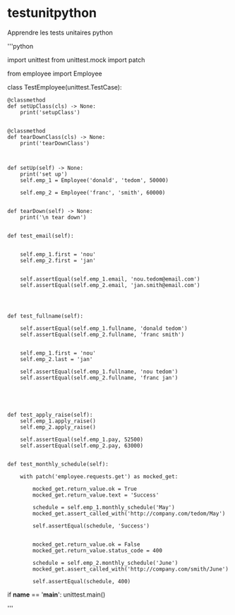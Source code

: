# testunitpython
Apprendre les  tests unitaires python



'''python 


import unittest
from unittest.mock import patch

from employee import Employee 


class TestEmployee(unittest.TestCase):

    @classmethod
    def setUpClass(cls) -> None:
        print('setupClass')


    @classmethod
    def tearDownClass(cls) -> None:
        print('tearDownClass')



    def setUp(self) -> None:
        print('set up')
        self.emp_1 = Employee('donald', 'tedom', 50000)

        self.emp_2 = Employee('franc', 'smith', 60000)


    def tearDown(self) -> None:
        print('\n tear down')    


    def test_email(self):


        self.emp_1.first = 'nou'
        self.emp_2.first = 'jan'


        self.assertEqual(self.emp_1.email, 'nou.tedom@email.com')
        self.assertEqual(self.emp_2.email, 'jan.smith@email.com')



     
    def test_fullname(self):

        self.assertEqual(self.emp_1.fullname, 'donald tedom')
        self.assertEqual(self.emp_2.fullname, 'franc smith')


        self.emp_1.first = 'nou'
        self.emp_2.last = 'jan'

        self.assertEqual(self.emp_1.fullname, 'nou tedom')
        self.assertEqual(self.emp_2.fullname, 'franc jan')
     




    def test_apply_raise(self):
        self.emp_1.apply_raise()
        self.emp_2.apply_raise()

        self.assertEqual(self.emp_1.pay, 52500)
        self.assertEqual(self.emp_2.pay, 63000)


    def test_monthly_schedule(self):

        with patch('employee.requests.get') as mocked_get:

            mocked_get.return_value.ok = True 
            mocked_get.return_value.text = 'Success'

            schedule = self.emp_1.monthly_schedule('May')
            mocked_get.assert_called_with('http://company.com/tedom/May')

            self.assertEqual(schedule, 'Success')


            mocked_get.return_value.ok = False 
            mocked_get.return_value.status_code = 400

            schedule = self.emp_2.monthly_schedule('June')
            mocked_get.assert_called_with('http://company.com/smith/June')

            self.assertEqual(schedule, 400)
        


if __name__ == '__main__':
    unittest.main()



'''

